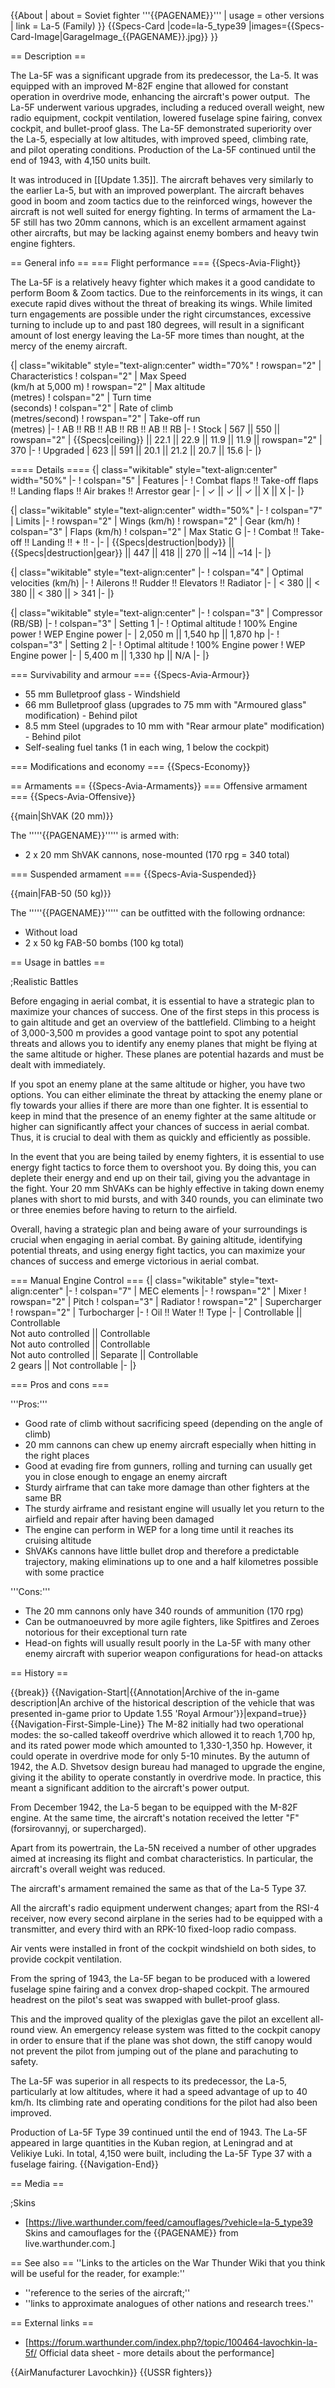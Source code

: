 {{About
| about = Soviet fighter '''{{PAGENAME}}'''
| usage = other versions
| link = La-5 (Family)
}}
{{Specs-Card
|code=la-5_type39
|images={{Specs-Card-Image|GarageImage_{{PAGENAME}}.jpg}}
}}

== Description ==
<!-- ''In the description, the first part should be about the history of and the creation and combat usage of the aircraft, as well as its key features. In the second part, tell the reader about the aircraft in the game. Insert a screenshot of the vehicle, so that if the novice player does not remember the vehicle by name, he will immediately understand what kind of vehicle the article is talking about.'' -->
The La-5F was a significant upgrade from its predecessor, the La-5. It was equipped with an improved M-82F engine that allowed for constant operation in overdrive mode, enhancing the aircraft's power output.  The La-5F underwent various upgrades, including a reduced overall weight, new radio equipment, cockpit ventilation, lowered fuselage spine fairing, convex cockpit, and bullet-proof glass. The La-5F demonstrated superiority over the La-5, especially at low altitudes, with improved speed, climbing rate, and pilot operating conditions. Production of the La-5F continued until the end of 1943, with 4,150 units built.

It was introduced in [[Update 1.35]]. The aircraft behaves very similarly to the earlier La-5, but with an improved powerplant. The aircraft behaves good in boom and zoom tactics due to the reinforced wings, however the aircraft is not well suited for energy fighting. In terms of armament the La-5F still has two 20mm cannons, which is an excellent armament against other aircrafts, but may be lacking against enemy bombers and heavy twin engine fighters.

== General info ==
=== Flight performance ===
{{Specs-Avia-Flight}}
<!-- ''Describe how the aircraft behaves in the air. Speed, manoeuvrability, acceleration and allowable loads - these are the most important characteristics of the vehicle.'' -->

The La-5F is a relatively heavy fighter which makes it a good candidate to perform Boom & Zoom tactics. Due to the reinforcements in its wings, it can execute rapid dives without the threat of breaking its wings. While limited turn engagements are possible under the right circumstances, excessive turning to include up to and past 180 degrees, will result in a significant amount of lost energy leaving the La-5F more times than nought, at the mercy of the enemy aircraft.

{| class="wikitable" style="text-align:center" width="70%"
! rowspan="2" | Characteristics
! colspan="2" | Max Speed<br>(km/h at 5,000 m)
! rowspan="2" | Max altitude<br>(metres)
! colspan="2" | Turn time<br>(seconds)
! colspan="2" | Rate of climb<br>(metres/second)
! rowspan="2" | Take-off run<br>(metres)
|-
! AB !! RB !! AB !! RB !! AB !! RB
|-
! Stock
| 567 || 550 || rowspan="2" | {{Specs|ceiling}} || 22.1 || 22.9 || 11.9 || 11.9 || rowspan="2" | 370
|-
! Upgraded
| 623 || 591 || 20.1 || 21.2 || 20.7 || 15.6
|-
|}

==== Details ====
{| class="wikitable" style="text-align:center" width="50%"
|-
! colspan="5" | Features
|-
! Combat flaps !! Take-off flaps !! Landing flaps !! Air brakes !! Arrestor gear
|-
| ✓ || ✓ || ✓ || X || X     <!-- ✓ -->
|-
|}

{| class="wikitable" style="text-align:center" width="50%"
|-
! colspan="7" | Limits
|-
! rowspan="2" | Wings (km/h)
! rowspan="2" | Gear (km/h)
! colspan="3" | Flaps (km/h)
! colspan="2" | Max Static G
|-
! Combat !! Take-off !! Landing !! + !! -
|-
| {{Specs|destruction|body}} || {{Specs|destruction|gear}} || 447 || 418 || 270 || ~14 || ~14
|-
|}

{| class="wikitable" style="text-align:center"
|-
! colspan="4" | Optimal velocities (km/h)
|-
! Ailerons !! Rudder !! Elevators !! Radiator
|-
| < 380 || < 380 || < 380 || > 341
|-
|}

{| class="wikitable" style="text-align:center"
|-
! colspan="3" | Compressor (RB/SB)
|-
! colspan="3" | Setting 1
|-
! Optimal altitude
! 100% Engine power
! WEP Engine power
|-
| 2,050 m || 1,540 hp || 1,870 hp
|-
! colspan="3" | Setting 2
|-
! Optimal altitude
! 100% Engine power
! WEP Engine power
|-
| 5,400 m || 1,330 hp || N/A
|-
|}

=== Survivability and armour ===
{{Specs-Avia-Armour}}
<!-- ''Examine the survivability of the aircraft. Note how vulnerable the structure is and how secure the pilot is, whether the fuel tanks are armoured, etc. Describe the armour, if there is any, and also mention the vulnerability of other critical aircraft systems.'' -->

* 55 mm Bulletproof glass - Windshield
* 66 mm Bulletproof glass (upgrades to 75 mm with "Armoured glass" modification) - Behind pilot
* 8.5 mm Steel (upgrades to 10 mm with "Rear armour plate" modification) - Behind pilot
* Self-sealing fuel tanks (1 in each wing, 1 below the cockpit)

=== Modifications and economy ===
{{Specs-Economy}}

== Armaments ==
{{Specs-Avia-Armaments}}
=== Offensive armament ===
{{Specs-Avia-Offensive}}
<!-- ''Describe the offensive armament of the aircraft, if any. Describe how effective the cannons and machine guns are in a battle, and also what belts or drums are better to use. If there is no offensive weaponry, delete this subsection.'' -->
{{main|ShVAK (20 mm)}}

The '''''{{PAGENAME}}''''' is armed with:

* 2 x 20 mm ShVAK cannons, nose-mounted (170 rpg = 340 total)

=== Suspended armament ===
{{Specs-Avia-Suspended}}
<!-- ''Describe the aircraft's suspended armament: additional cannons under the wings, bombs, rockets and torpedoes. This section is especially important for bombers and attackers. If there is no suspended weaponry remove this subsection.'' -->
{{main|FAB-50 (50 kg)}}

The '''''{{PAGENAME}}''''' can be outfitted with the following ordnance:

* Without load
* 2 x 50 kg FAB-50 bombs (100 kg total)

== Usage in battles ==
<!-- ''Describe the tactics of playing in the aircraft, the features of using aircraft in a team and advice on tactics. Refrain from creating a "guide" - do not impose a single point of view, but instead, give the reader food for thought. Examine the most dangerous enemies and give recommendations on fighting them. If necessary, note the specifics of the game in different modes (AB, RB, SB).'' -->

;Realistic Battles

Before engaging in aerial combat, it is essential to have a strategic plan to maximize your chances of success. One of the first steps in this process is to gain altitude and get an overview of the battlefield. Climbing to a height of 3,000-3,500 m provides a good vantage point to spot any potential threats and allows you to identify any enemy planes that might be flying at the same altitude or higher. These planes are potential hazards and must be dealt with immediately.

If you spot an enemy plane at the same altitude or higher, you have two options. You can either eliminate the threat by attacking the enemy plane or fly towards your allies if there are more than one fighter. It is essential to keep in mind that the presence of an enemy fighter at the same altitude or higher can significantly affect your chances of success in aerial combat. Thus, it is crucial to deal with them as quickly and efficiently as possible.

In the event that you are being tailed by enemy fighters, it is essential to use energy fight tactics to force them to overshoot you. By doing this, you can deplete their energy and end up on their tail, giving you the advantage in the fight. Your 20 mm ShVAKs can be highly effective in taking down enemy planes with short to mid bursts, and with 340 rounds, you can eliminate two or three enemies before having to return to the airfield.

Overall, having a strategic plan and being aware of your surroundings is crucial when engaging in aerial combat. By gaining altitude, identifying potential threats, and using energy fight tactics, you can maximize your chances of success and emerge victorious in aerial combat.

=== Manual Engine Control ===
{| class="wikitable" style="text-align:center"
|-
! colspan="7" | MEC elements
|-
! rowspan="2" | Mixer
! rowspan="2" | Pitch
! colspan="3" | Radiator
! rowspan="2" | Supercharger
! rowspan="2" | Turbocharger
|-
! Oil !! Water !! Type
|-
| Controllable || Controllable<br>Not auto controlled || Controllable<br>Not auto controlled || Controllable<br>Not auto controlled || Separate || Controllable<br>2 gears || Not controllable
|-
|}

=== Pros and cons ===
<!-- ''Summarise and briefly evaluate the vehicle in terms of its characteristics and combat effectiveness. Mark its pros and cons in the bulleted list. Try not to use more than 6 points for each of the characteristics. Avoid using categorical definitions such as "bad", "good" and the like - use substitutions with softer forms such as "inadequate" and "effective".'' -->

'''Pros:'''

* Good rate of climb without sacrificing speed (depending on the angle of climb)
* 20 mm cannons can chew up enemy aircraft especially when hitting in the right places
* Good at evading fire from gunners, rolling and turning can usually get you in close enough to engage an enemy aircraft
* Sturdy airframe that can take more damage than other fighters at the same BR
* The sturdy airframe and resistant engine will usually let you return to the airfield and repair after having been damaged
* The engine can perform in WEP for a long time until it reaches its cruising altitude
* ShVAKs cannons have little bullet drop and therefore a predictable trajectory, making eliminations up to one and a half kilometres possible with some practice

'''Cons:'''

* The 20 mm cannons only have 340 rounds of ammunition (170 rpg)
* Can be outmanoeuvred by more agile fighters, like Spitfires and Zeroes notorious for their exceptional turn rate
* Head-on fights will usually result poorly in the La-5F with many other enemy aircraft with superior weapon configurations for head-on attacks

== History ==
<!-- ''Describe the history of the creation and combat usage of the aircraft in more detail than in the introduction. If the historical reference turns out to be too long, take it to a separate article, taking a link to the article about the vehicle and adding a block "/History" (example: <nowiki>https://wiki.warthunder.com/(Vehicle-name)/History</nowiki>) and add a link to it here using the <code>main</code> template. Be sure to reference text and sources by using <code><nowiki><ref></ref></nowiki></code>, as well as adding them at the end of the article with <code><nowiki><references /></nowiki></code>. This section may also include the vehicle's dev blog entry (if applicable) and the in-game encyclopedia description (under <code><nowiki>=== In-game description ===</nowiki></code>, also if applicable).'' -->

{{break}}
{{Navigation-Start|{{Annotation|Archive of the in-game description|An archive of the historical description of the vehicle that was presented in-game prior to Update 1.55 'Royal Armour'}}|expand=true}}
{{Navigation-First-Simple-Line}}
The M-82 initially had two operational modes: the so-called takeoff overdrive which allowed it to reach 1,700 hp, and its rated power mode which amounted to 1,330-1,350 hp. However, it could operate in overdrive mode for only 5-10 minutes. By the autumn of 1942, the A.D. Shvetsov design bureau had managed to upgrade the engine, giving it the ability to operate constantly in overdrive mode. In practice, this meant a significant addition to the aircraft's power output.

From December 1942, the La-5 began to be equipped with the M-82F engine. At the same time, the aircraft's notation received the letter "F" (forsirovannyj, or supercharged).

Apart from its powertrain, the La-5N received a number of other upgrades aimed at increasing its flight and combat characteristics. In particular, the aircraft's overall weight was reduced.

The aircraft's armament remained the same as that of the La-5 Type 37.

All the aircraft's radio equipment underwent changes; apart from the RSI-4 receiver, now every second airplane in the series had to be equipped with a transmitter, and every third with an RPK-10 fixed-loop radio compass.

Air vents were installed in front of the cockpit windshield on both sides, to provide cockpit ventilation.

From the spring of 1943, the La-5F began to be produced with a lowered fuselage spine fairing and a convex drop-shaped cockpit. The armoured headrest on the pilot's seat was swapped with bullet-proof glass.

This and the improved quality of the plexiglas gave the pilot an excellent all-round view. An emergency release system was fitted to the cockpit canopy in order to ensure that if the plane was shot down, the stiff canopy would not prevent the pilot from jumping out of the plane and parachuting to safety.

The La-5F was superior in all respects to its predecessor, the La-5, particularly at low altitudes, where it had a speed advantage of up to 40 km/h. Its climbing rate and operating conditions for the pilot had also been improved.

Production of La-5F Type 39 continued until the end of 1943. The La-5F appeared in large quantities in the Kuban region, at Leningrad and at Velikiye Luki. In total, 4,150 were built, including the La-5F Type 37 with a fuselage fairing.
{{Navigation-End}}

== Media ==
<!-- ''Excellent additions to the article would be video guides, screenshots from the game, and photos.'' -->

;Skins

* [https://live.warthunder.com/feed/camouflages/?vehicle=la-5_type39 Skins and camouflages for the {{PAGENAME}} from live.warthunder.com.]

== See also ==
''Links to the articles on the War Thunder Wiki that you think will be useful for the reader, for example:''

* ''reference to the series of the aircraft;''
* ''links to approximate analogues of other nations and research trees.''

== External links ==
<!--''Paste links to sources and external resources, such as:''
* ''topic on the official game forum;''
* ''other literature.''-->

* [https://forum.warthunder.com/index.php?/topic/100464-lavochkin-la-5f/ Official data sheet - more details about the performance]

{{AirManufacturer Lavochkin}}
{{USSR fighters}}